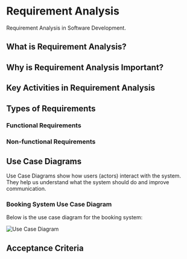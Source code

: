 # Requirement Analysis
Requirement Analysis in Software Development.

## What is Requirement Analysis?
## Why is Requirement Analysis Important?
## Key Activities in Requirement Analysis
## Types of Requirements
### Functional Requirements
### Non-functional Requirements

## Use Case Diagrams
Use Case Diagrams show how users (actors) interact with the system.  
They help us understand what the system should do and improve communication.


### Booking System Use Case Diagram
Below is the use case diagram for the booking system:

![Use Case Diagram](alx-booking-uc.png)



## Acceptance Criteria
